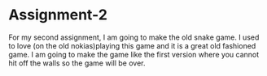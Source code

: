# Assignment-2
For my second assignment, I am going to make the old snake game. I used to love (on the old nokias)playing this game and it is a great old fashioned game. I am going to make the game like the first version where you cannot hit off the walls so the game will be over.
